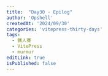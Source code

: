 ```yaml
---
title:  "Day30 - Epilog"
author: 'Opshell'
createdAt: '2024/09/30'
categories: 'vitepress-thirty-days'
tags:
  - 鐵人賽
  - VitePress
  - murmur
editLink: true
isPublished: false
---
```

